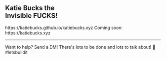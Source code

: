 <h2>Katie Bucks the</br>
  Invisible FUCKS!</h2>
https://katiebucks.github.io/katiebucks.xyz
Coming soon: https://katiebucks.xyz</br>

---

Want to help? Send a DM! There's lots to be done and lots to talk about! 🥰 #letsbuildit
